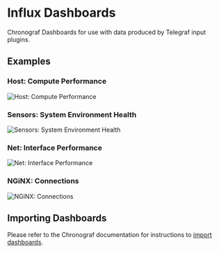 # Influx Dashboards

Chronograf Dashboards for use with data produced by Telegraf input plugins.

## Examples

### Host: Compute Performance

![Host: Compute Performance](https://user-images.githubusercontent.com/10326954/50901965-e7f76980-1419-11e9-85ef-ef5f933f722e.png)

### Sensors: System Environment Health

![Sensors: System Environment Health](https://user-images.githubusercontent.com/10326954/50735499-6a7cf080-11b0-11e9-95f4-a0aa11ace4a2.png)

### Net: Interface Performance

![Net: Interface Performance](https://user-images.githubusercontent.com/10326954/50738526-467fd600-11d5-11e9-89ef-fcd15ec0e6a2.png)

### NGiNX: Connections

![NGiNX: Connections](https://user-images.githubusercontent.com/10326954/50740156-b8aee580-11ea-11e9-8d41-c733bec82b85.png)

## Importing Dashboards

Please refer to the Chronograf documentation for instructions to [import dashboards](https://docs.influxdata.com/chronograf/latest/administration/import-export-dashboards/#importing-a-dashboard).
